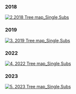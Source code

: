 ### 2018
<div class='tableauPlaceholder' id='viz1738721003276' style='position: relative'><noscript><a href='#'><img alt='2.2018 Tree map_Single,Subs ' src='https:&#47;&#47;public.tableau.com&#47;static&#47;images&#47;20&#47;2018Treemap&#47;2_2018Treemap_SingleSubs&#47;1_rss.png' style='border: none' /></a></noscript><object class='tableauViz'  style='display:none;'><param name='host_url' value='https%3A%2F%2Fpublic.tableau.com%2F' /> <param name='embed_code_version' value='3' /> <param name='site_root' value='' /><param name='name' value='2018Treemap&#47;2_2018Treemap_SingleSubs' /><param name='tabs' value='no' /><param name='toolbar' value='yes' /><param name='static_image' value='https:&#47;&#47;public.tableau.com&#47;static&#47;images&#47;20&#47;2018Treemap&#47;2_2018Treemap_SingleSubs&#47;1.png' /> <param name='animate_transition' value='yes' /><param name='display_static_image' value='yes' /><param name='display_spinner' value='yes' /><param name='display_overlay' value='yes' /><param name='display_count' value='yes' /><param name='language' value='en-US' /></object></div>    
<script type='text/javascript'>            
  var divElement = document.getElementById('viz1738721003276');    
  var vizElement = divElement.getElementsByTagName('object')[0];            
  if ( divElement.offsetWidth > 800 ) { vizElement.style.width='1200px';vizElement.style.height='1327px';} else if ( divElement.offsetWidth > 500 ) { vizElement.style.width='1200px';vizElement.style.height='1327px';} else { vizElement.style.width='100%';vizElement.style.height='1477px';}              
  var scriptElement = document.createElement('script');             
  scriptElement.src = 'https://public.tableau.com/javascripts/api/viz_v1.js';          
  vizElement.parentNode.insertBefore(scriptElement, vizElement);           
</script>

### 2019
<div class='tableauPlaceholder' id='viz1738721063588' style='position: relative'><noscript><a href='#'><img alt='3. 2019 Tree map_Single,Subs ' src='https:&#47;&#47;public.tableau.com&#47;static&#47;images&#47;20&#47;2019Treemap&#47;3_2019Treemap_SingleSubs&#47;1_rss.png' style='border: none' /></a></noscript><object class='tableauViz'  style='display:none;'><param name='host_url' value='https%3A%2F%2Fpublic.tableau.com%2F' /> <param name='embed_code_version' value='3' /> <param name='site_root' value='' /><param name='name' value='2019Treemap&#47;3_2019Treemap_SingleSubs' /><param name='tabs' value='no' /><param name='toolbar' value='yes' /><param name='static_image' value='https:&#47;&#47;public.tableau.com&#47;static&#47;images&#47;20&#47;2019Treemap&#47;3_2019Treemap_SingleSubs&#47;1.png' /> <param name='animate_transition' value='yes' /><param name='display_static_image' value='yes' /><param name='display_spinner' value='yes' /><param name='display_overlay' value='yes' /><param name='display_count' value='yes' /><param name='language' value='en-US' /></object></div>         
<script type='text/javascript'>        
  var divElement = document.getElementById('viz1738721063588');       
  var vizElement = divElement.getElementsByTagName('object')[0];          
  if ( divElement.offsetWidth > 800 ) { vizElement.style.width='1200px';vizElement.style.height='1327px';} else if ( divElement.offsetWidth > 500 ) { vizElement.style.width='1200px';vizElement.style.height='1327px';} else { vizElement.style.width='100%';vizElement.style.height='1477px';}                
  var scriptElement = document.createElement('script');            
  scriptElement.src = 'https://public.tableau.com/javascripts/api/viz_v1.js';        
  vizElement.parentNode.insertBefore(scriptElement, vizElement);           
</script>

### 2022
<div class='tableauPlaceholder' id='viz1738721150449' style='position: relative'><noscript><a href='#'><img alt='4. 2022 Tree map_Single,Subs ' src='https:&#47;&#47;public.tableau.com&#47;static&#47;images&#47;20&#47;2022Treemap&#47;4_2022Treemap_SingleSubs&#47;1_rss.png' style='border: none' /></a></noscript><object class='tableauViz'  style='display:none;'><param name='host_url' value='https%3A%2F%2Fpublic.tableau.com%2F' /> <param name='embed_code_version' value='3' /> <param name='site_root' value='' /><param name='name' value='2022Treemap&#47;4_2022Treemap_SingleSubs' /><param name='tabs' value='no' /><param name='toolbar' value='yes' /><param name='static_image' value='https:&#47;&#47;public.tableau.com&#47;static&#47;images&#47;20&#47;2022Treemap&#47;4_2022Treemap_SingleSubs&#47;1.png' /> <param name='animate_transition' value='yes' /><param name='display_static_image' value='yes' /><param name='display_spinner' value='yes' /><param name='display_overlay' value='yes' /><param name='display_count' value='yes' /><param name='language' value='en-US' /></object></div>       
<script type='text/javascript'>               
  var divElement = document.getElementById('viz1738721150449');          
  var vizElement = divElement.getElementsByTagName('object')[0];            
  if ( divElement.offsetWidth > 800 ) { vizElement.style.width='1200px';vizElement.style.height='1327px';} else if ( divElement.offsetWidth > 500 ) { vizElement.style.width='1200px';vizElement.style.height='1327px';} else { vizElement.style.width='100%';vizElement.style.height='1477px';}               
  var scriptElement = document.createElement('script');              
  scriptElement.src = 'https://public.tableau.com/javascripts/api/viz_v1.js';         
  vizElement.parentNode.insertBefore(scriptElement, vizElement);     
</script>

### 2023
<div class='tableauPlaceholder' id='viz1738721194724' style='position: relative'><noscript><a href='#'><img alt='5. 2023 Tree map_Single,Subs ' src='https:&#47;&#47;public.tableau.com&#47;static&#47;images&#47;20&#47;2023Treemap&#47;5_2023Treemap_SingleSubs&#47;1_rss.png' style='border: none' /></a></noscript><object class='tableauViz'  style='display:none;'><param name='host_url' value='https%3A%2F%2Fpublic.tableau.com%2F' /> <param name='embed_code_version' value='3' /> <param name='site_root' value='' /><param name='name' value='2023Treemap&#47;5_2023Treemap_SingleSubs' /><param name='tabs' value='no' /><param name='toolbar' value='yes' /><param name='static_image' value='https:&#47;&#47;public.tableau.com&#47;static&#47;images&#47;20&#47;2023Treemap&#47;5_2023Treemap_SingleSubs&#47;1.png' /> <param name='animate_transition' value='yes' /><param name='display_static_image' value='yes' /><param name='display_spinner' value='yes' /><param name='display_overlay' value='yes' /><param name='display_count' value='yes' /><param name='language' value='en-US' /></object></div>          
<script type='text/javascript'>               
  var divElement = document.getElementById('viz1738721194724');          
  var vizElement = divElement.getElementsByTagName('object')[0];           
  if ( divElement.offsetWidth > 800 ) { vizElement.style.width='1200px';vizElement.style.height='1327px';} else if ( divElement.offsetWidth > 500 ) { vizElement.style.width='1200px';vizElement.style.height='1327px';} else { vizElement.style.width='100%';vizElement.style.height='1477px';}            
  var scriptElement = document.createElement('script');            
  scriptElement.src = 'https://public.tableau.com/javascripts/api/viz_v1.js';       
  vizElement.parentNode.insertBefore(scriptElement, vizElement);       
</script>
